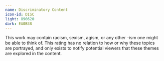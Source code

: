 ```yaml
---
name: Discriminatory Content
icon-id: DISC
light: 890620
dark: EA0B38
---
```


This work may contain racism, sexism, agism, or any other -ism one might be able to think of. This rating has no relation to how or why these topics are portrayed, and only exists to notify potential viewers that these themes are explored in the content.